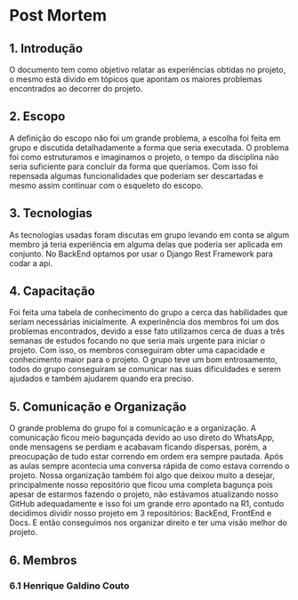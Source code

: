 # Post Mortem 

## 1. Introdução

O documento tem como objetivo relatar as experiências obtidas no projeto, o mesmo está divido em tópicos que apontam os maiores problemas encontrados ao decorrer do projeto.

## 2. Escopo

A definição do escopo não foi um grande problema, a escolha foi feita em grupo e discutida detalhadamente a forma que seria executada. O problema foi como estruturamos e imaginamos o projeto, o tempo da disciplina não seria suficiente para concluir da forma que queríamos. Com isso foi repensada algumas funcionalidades que poderiam ser descartadas e mesmo assim continuar com o esqueleto do escopo. 

## 3. Tecnologias 

As tecnologias usadas foram discutas em grupo levando em conta se algum membro já teria experiência em alguma delas que poderia ser aplicada em conjunto. 
No BackEnd optamos por usar o Django Rest Framework para codar a api. 

## 4. Capacitação 

Foi feita uma tabela de conhecimento do grupo a cerca das habilidades que seriam necessárias inicialmente. A experinência dos membros foi um dos problemas encontrados, devido a esse fato utilizamos cerca de duas a três semanas de estudos focando no que seria mais urgente para iniciar o projeto. Com isso, os membros conseguiram obter uma capacidade e conhecimento maior para o projeto. O grupo teve um bom entrosamento, todos do grupo conseguiram se comunicar nas suas dificuldades e serem ajudados e também ajudarem quando era preciso. 

## 5. Comunicação e Organização 

O grande problema do grupo foi a comunicação e a organização. A comunicação ficou meio bagunçada devido ao uso direto do WhatsApp, onde mensagens se perdiam e acabavam ficando dispersas, porém, a preocupação de tudo estar correndo em ordem era sempre pautada. Após as aulas sempre acontecia uma conversa rápida de como estava correndo o projeto. Nossa organização também foi algo que deixou muito a desejar, principalmente nosso repositório que ficou uma completa bagunça pois apesar de estarmos fazendo o projeto, não estávamos atualizando nosso GitHub adequadamente e isso foi um grande erro apontado na R1, contudo decidimos dividir nosso projeto em 3 repositórios: BackEnd, FrontEnd e Docs. E então conseguimos nos organizar direito e ter uma visão melhor do projeto.  

## 6. Membros 

  ### 6.1 Henrique Galdino Couto
  
